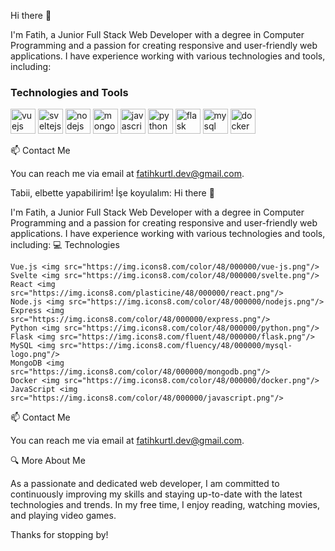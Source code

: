 Hi there 👋

I'm Fatih, a Junior Full Stack Web Developer with a degree in Computer Programming and a passion for creating responsive and user-friendly web applications. I have experience working with various technologies and tools, including:

### Technologies and Tools

<p align="left">
  <img src="https://www.vectorlogo.zone/logos/vuejs/vuejs-icon.svg" alt="vuejs" width="40" height="40"/>
  <img src="https://www.vectorlogo.zone/logos/sveltejs/sveltejs-icon.png" alt="sveltejs" width="40" height="40"/>
  <img src="https://www.vectorlogo.zone/logos/nodejs/nodejs-icon.svg" alt="nodejs" width="40" height="40"/>
  <img src="https://www.vectorlogo.zone/logos/mongodb/mongodb-icon.svg" alt="mongodb" width="40" height="40"/>
  <img src="https://www.vectorlogo.zone/logos/javascript/javascript-icon.svg" alt="javascript" width="40" height="40"/> 
  <img src="https://www.vectorlogo.zone/logos/python/python-icon.svg" alt="python" width="40" height="40"/> 
  <img src="https://www.vectorlogo.zone/logos/pocoo_flask/pocoo_flask-icon.svg" alt="flask" width="40" height="40"/>
  <img src="https://www.vectorlogo.zone/logos/mysql/mysql-icon.svg" alt="mysql" width="40" height="40"/>
  <img src="https://www.vectorlogo.zone/logos/docker/docker-icon.svg" alt="docker" width="40" height="40"/> 
</p>

📫 Contact Me

You can reach me via email at fatihkurtl.dev@gmail.com.

Tabii, elbette yapabilirim! İşe koyulalım:
Hi there 👋

I'm Fatih, a Junior Full Stack Web Developer with a degree in Computer Programming and a passion for creating responsive and user-friendly web applications. I have experience working with various technologies and tools, including:
💻 Technologies

    Vue.js <img src="https://img.icons8.com/color/48/000000/vue-js.png"/>
    Svelte <img src="https://img.icons8.com/color/48/000000/svelte.png"/>
    React <img src="https://img.icons8.com/plasticine/48/000000/react.png"/>
    Node.js <img src="https://img.icons8.com/color/48/000000/nodejs.png"/>
    Express <img src="https://img.icons8.com/color/48/000000/express.png"/>
    Python <img src="https://img.icons8.com/color/48/000000/python.png"/>
    Flask <img src="https://img.icons8.com/fluent/48/000000/flask.png"/>
    MySQL <img src="https://img.icons8.com/fluency/48/000000/mysql-logo.png"/>
    MongoDB <img src="https://img.icons8.com/color/48/000000/mongodb.png"/>
    Docker <img src="https://img.icons8.com/color/48/000000/docker.png"/>
    JavaScript <img src="https://img.icons8.com/color/48/000000/javascript.png"/>

📫 Contact Me

You can reach me via email at fatihkurtl.dev@gmail.com.

🔍 More About Me

As a passionate and dedicated web developer, I am committed to continuously improving my skills and staying up-to-date with the latest technologies and trends. In my free time, I enjoy reading, watching movies, and playing video games.

Thanks for stopping by!
